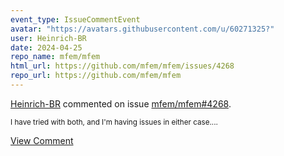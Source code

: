 ```yaml
---
event_type: IssueCommentEvent
avatar: "https://avatars.githubusercontent.com/u/60271325?"
user: Heinrich-BR
date: 2024-04-25
repo_name: mfem/mfem
html_url: https://github.com/mfem/mfem/issues/4268
repo_url: https://github.com/mfem/mfem
---
```


<a href='https://github.com/Heinrich-BR' target='_blank'>Heinrich-BR</a> commented on issue <a href='https://github.com/mfem/mfem/issues/4268' target='_blank'>mfem/mfem#4268</a>.

<small>I have tried with both, and I'm having issues in either case....</small>

<a href='https://github.com/mfem/mfem/issues/4268' target='_blank'>View Comment</a>